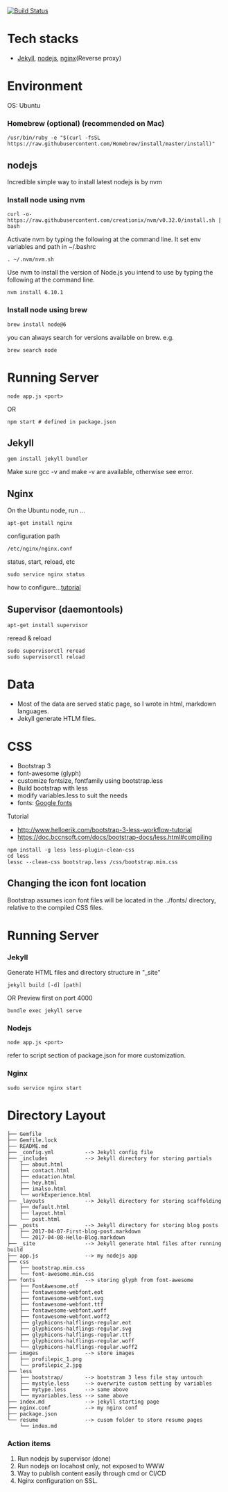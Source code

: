 [![Build Status](https://api.travis-ci.org/linweihs/maxlin.org.svg)](https://travis-ci.org/linweihs/maxlin.org)

# Tech stacks
* [Jekyll](https://jekyllrb.com/), [nodejs](https://nodejs.org/en/), [nginx](https://nginx.org/en/)(Reverse proxy)
 
# Environment
OS: Ubuntu

### Homebrew (optional) (recommended on Mac)
```
/usr/bin/ruby -e "$(curl -fsSL https://raw.githubusercontent.com/Homebrew/install/master/install)"
```

## nodejs
Incredible simple way to install latest nodejs is by nvm

### Install node using nvm 
```
curl -o- https://raw.githubusercontent.com/creationix/nvm/v0.32.0/install.sh | bash
```
Activate nvm by typing the following at the command line.
It set env variables and path in ~/.bashrc
```
. ~/.nvm/nvm.sh
```

Use nvm to install the version of Node.js you intend to use by typing the following at the command line.
```
nvm install 6.10.1
```

### Install node using brew

```
brew install node@6
```

you can always search for versions available on brew.
e.g.
```
brew search node
```

# Running Server
```
node app.js <port>
```
OR
```
npm start # defined in package.json
```

## Jekyll
```
gem install jekyll bundler

```
Make sure gcc -v and make -v are available, otherwise see error.

## Nginx
 
On the Ubuntu node, run ...
```
apt-get install nginx
```
configuration path
```
/etc/nginx/nginx.conf
```
status, start, reload, etc
```
sudo service nginx status
```
how to configure...[tutorial](https://www.linode.com/docs/websites/nginx/how-to-configure-nginx)

## Supervisor (daemontools)
```
apt-get install supervisor
```
reread & reload
```
sudo supervisorctl reread
sudo supervisorctl reload
```

# Data 
* Most of the data are served static page, so I wrote in html, markdown languages.
* Jekyll generate HTLM files.


# CSS
* Bootstrap 3
* font-awesome (glyph)
* customize fontsize, fontfamily using bootstrap.less
* Build bootstrap with less
* modify variables.less to suit the needs
* fonts: [Google fonts](https://fonts.google.com/)

Tutorial
* http://www.helloerik.com/bootstrap-3-less-workflow-tutorial
* https://doc.bccnsoft.com/docs/bootstrap-docs/less.html#compiling

```
npm install -g less less-plugin-clean-css
cd less
lessc --clean-css bootstrap.less /css/bootstrap.min.css
```

## Changing the icon font location
Bootstrap assumes icon font files will be located in the ../fonts/ directory, relative to the compiled CSS files.

# Running Server

### Jekyll 
Generate HTML files and directory structure in "\_site"
```
jekyll build [-d] [path]
```
OR Preview first on port 4000
```
bundle exec jekyll serve
```

### Nodejs
```
node app.js <port>
```
refer to script section of package.json for more customization.


### Nginx
```
sudo service nginx start
```

# Directory Layout
```
├── Gemfile
├── Gemfile.lock
├── README.md
├── _config.yml          --> Jekyll config file
├── _includes            --> Jekyll directory for storing partials
│   ├── about.html
│   ├── contact.html
│   ├── education.html
│   ├── hey.html
│   ├── imalso.html
│   └── workExperience.html
├── _layouts             --> Jekyll directory for storing scaffolding 
│   ├── default.html
│   ├── layout.html
│   └── post.html
├── _posts               --> Jekyll directory for storing blog posts
│   ├── 2017-04-07-First-blog-post.markdown
│   └── 2017-04-08-Hello-Blog.markdown
├── _site                --> Jekyll generate html files after running build
├── app.js               --> my nodejs app
├── css                  
│   ├── bootstrap.min.css
│   └── font-awesome.min.css
├── fonts                --> storing glyph from font-awesome
│   ├── FontAwesome.otf
│   ├── fontawesome-webfont.eot
│   ├── fontawesome-webfont.svg
│   ├── fontawesome-webfont.ttf
│   ├── fontawesome-webfont.woff
│   ├── fontawesome-webfont.woff2
│   ├── glyphicons-halflings-regular.eot
│   ├── glyphicons-halflings-regular.svg
│   ├── glyphicons-halflings-regular.ttf
│   ├── glyphicons-halflings-regular.woff
│   └── glyphicons-halflings-regular.woff2
├── images               --> store images
│   ├── profilepic_1.png
│   └── profilepic_2.jpg
├── less
│   ├── bootstrap/       --> bootstram 3 less file stay untouch
│   ├── mystyle.less     --> overwrite custom setting by variables
│   ├── mytype.less      --> same above
│   └── myvariables.less --> same above
├── index.md             --> jekyll starting page 
├── nginx.conf           --> my nginx conf
├── package.json
└── resume               --> cusom folder to store resume pages
    └── index.md
```

### Action items
1. Run nodejs by supervisor (done)
2. Run nodejs on locahost only, not exposed to WWW
3. Way to publish content easily through cmd or CI/CD
4. Nginx configuration on SSL.
